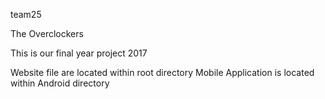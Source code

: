 team25

The Overclockers

This is our final year project 2017

Website file are located within root directory 
Mobile Application is located within Android directory
